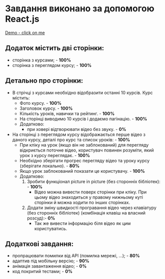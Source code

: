 # Завдання виконано за допомогою React.js

[Demo - click on me](https://courses-online-test.netlify.app/)

## Додаток містить дві сторінки:

- сторінка з курсами; - **100%**
- сторінка з переглядом курсу; - **100%**

## Детально про сторінки:

- В стрічці з курсами необхідно відобразити останні 10 курсів. Курс містить:
  - Фото курсу. - **100%**
  - Заголовок курсу. - **100%**
  - Кількість уроків, навички та рейтинг. - **100%**
  - На сторінці виводимо 10 курсів і додаємо пагінацію. - **100%**
  - Додатково:
    - при ховері відтворювати відео без звуку. - **0%**
- На сторінці з переглядом курсу відображається перше відео з даного курсу,
  деталі про курс та список уроків: - **100%**
  - При кліку на урок (якщо він не заблокований) для перегляду відкриється
    поточне відео, користувач повинен розуміти, який урок з курсу переглядає. -
    **100%**
  - Необхідно зберігати прогрес перегляду відео та уроку курсу (зберігати
    локально). - **80%**
  - Якщо урок заблокований показати це користувачу. - **100%**
  - Додатково:
    1. Зробити функціонал picture in picture (без сторонніх бібліотек): -
       **100%**
       - Відео можна вивести поверх сторінки при кліку. При цьому відео
         знаходиться у правому нижньому куті сторінки й можна ходити по інших
         сторінках.
    2. Додати зміну швидкості програвання відео через клавіатуру (без сторонніх
       бібліотек) (комбінація клавіш на власний розсуд):- **0%**
       - Так же вивести інформацію біля відео як цим користуватись.

## Додаткові завдання:

- пропрацювати помилки від API (помилка мережі, ...); - **80%**
- адаптив під мобільну версію; - **90%**
- анімація завантаження відео; - **0%**
- код покритий тестами; - **0%**
